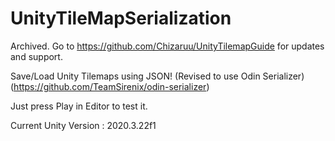 # UnityTileMapSerialization
Archived. Go to https://github.com/Chizaruu/UnityTilemapGuide for updates and support.

Save/Load Unity Tilemaps using JSON!
(Revised to use Odin Serializer)
(https://github.com/TeamSirenix/odin-serializer)

Just press Play in Editor to test it.

Current Unity Version : 2020.3.22f1
